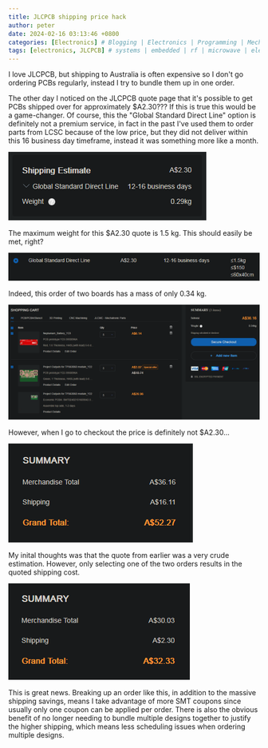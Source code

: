```yaml
---
title: JLCPCB shipping price hack
author: peter
date: 2024-02-16 03:13:46 +0800
categories: [Electronics] # Blogging | Electronics | Programming | Mechanical
tags: [electronics, JLCPCB] # systems | embedded | rf | microwave | electronics | solidworks | automation
---
```


I love JLCPCB, but shipping to Australia is often expensive so I don't go ordering PCBs regularly, instead I try to bundle them up in one order.

The other day I noticed on the JLCPCB quote page that it's possible to get PCBs shipped over for approximately $A2.30??? If this is true this would be a game-changer. Of course, this the "Global Standard Direct Line" option is definitely not a premium service, in fact in the past I've used them to order parts from LCSC because of the low price, but they did not deliver within this 16 business day timeframe, instead it was something more like a month.

![Shipping estimate](/assets/img/2024-02-16-JLCPCB-shipping-pric/shipping_estimate.png)

The maximum weight for this $A2.30 quote is 1.5 kg. This should easily be met, right?

![Shipping maximums](/assets/img/2024-02-16-JLCPCB-shipping-pric/maximums.png)

Indeed, this order of two boards has a mass of only 0.34 kg.

![Order of two boards](/assets/img/2024-02-16-JLCPCB-shipping-pric/order.png)

However, when I go to checkout the price is definitely not $A2.30...

![Higher shipping cost](/assets/img/2024-02-16-JLCPCB-shipping-pric/total1.png)

My inital thoughts was that the quote from earlier was a very crude estimation. However, only selecting one of the two orders results in the quoted shipping cost.

![Higher shipping cost](/assets/img/2024-02-16-JLCPCB-shipping-pric/total2.png)

This is great news. Breaking up an order like this, in addition to the massive shipping savings, means I take advantage of more SMT coupons since usually only one coupon can be applied per order. There is also the obvious benefit of no longer needing to bundle multiple designs together to justify the higher shipping, which means less scheduling issues when ordering multiple designs.
